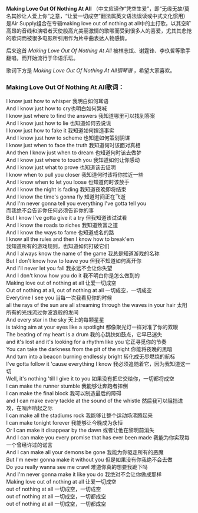 

**Making Love Out Of Nothing At All**
（中文应译作“凭空生爱”，即“无缘无故/莫名其妙让人爱上你”之意，“让爱一切成空”翻法属英文语法误读或中式文化惯用）是Air
Supply组合在专辑making love out of nothing at
all中的主打歌，以其空旷高昂的音线和演唱者天使般高亢美丽激情的歌喉而受到很多人的喜爱，尤其其悲怆的歌词而被很多电影所引用作为片中曲表达人物感情。

  
后来这首 _Making Love Out Of Nothing At All_ 被林志炫、谢霆锋、李玖哲等歌手翻唱，而开始流行于华语乐坛。

  
歌词下方是 _Making Love Out Of Nothing At All钢琴谱_ ，希望大家喜欢。

### Making Love Out Of Nothing At All歌词：

I know just how to whisper 我明白如何耳语  
And I know just how to cry也明白如何哭喊  
I know just where to find the answers 我知道哪里可以找到答案  
And I know just how to lie 也知道如何去说谎  
I know just how to fake it 我知道如何捏造事实  
And I know just how to scheme 也知道如何策划阴谋  
I know just when to face the truth 我知道何时该面对真相  
And then I know just when to dream 也知道何时该去做梦  
And I know just where to touch you 我知道如何让你感动  
And I know just what to prove 也知道该去证明  
I know when to pull you closer 我知道何时该将你拉近一些  
And I know when to let you loose 也知道何时该放手  
And I know the night is fading 我知道夜晚即将结束  
And I know the time's gonna fly 知道时间正在飞逝  
And I'm never gonna tell you everything I've gotta tell you  
而我绝不会告诉你任何必须告诉你的事  
But I know I've gotta give it a try 但我知道该试试看  
And I know the roads to riches 我知道致富之道  
And I know the ways to fame 也知道成名的路  
I know all the rules and then I know how to break'em  
我知道所有的游戏规则，也知道如何打破它们  
And I always know the name of the game 我总是知道游戏的名称  
But I don't know how to leave you 但我不知道如何离开你  
And I'll never let you fall 我永远不会让你失望  
And I don't know how you do it 我不明白你是怎么做到的  
Making love out of nothing at all 让爱一切成空  
Out of nothing at all, out of nothing at all 一切成空，一切成空  
Everytime I see you 当每一次我看见你的时候  
all the rays of the sun are all streaming through the waves in your hair
太阳所有的光线流过你波浪般的发间  
And every star in the sky 天上的每颗星星  
is taking aim at your eyes like a spotlight 都像聚光灯一样对准了你的双眼  
The beating of my heart is a drum 我的心跳快如鼓点，它早已迷失  
and it's lost and it's looking for a rhythm like you 它正寻觅你的节奏  
You can take the darkness from the pit of the night 你能将夜晚的黑暗  
And turn into a beacon burning endlessly bright 转化成无尽燃烧的航标  
I've gotta follow it 'cause everything I know 我必须追随着它，因为我知道这一切  
Well, it's nothing 'till I give it to you 如果没有把它交给你，一切都将成空  
I can make the runner stumble 我能够让奔跑者摔倒  
I can make the final block 我可以制造最后的障碍  
and I can make every tackle at the sound of the whistle 然后我可以阻挡进攻，在哨声响起之际  
I can make all the stadiums rock 我能够让整个运动场沸腾起来  
I can make tonight forever 我能够让今晚成为永恒  
Or I can make it disappear by the dawn 或者让他在黎明前消失  
And I can make you every promise that has ever been made 我能为你实现每一个曾经许过的诺言  
And I can make all your demons be gone 我能为你驱走所有的恶魔  
But I'm never gonna make it without you 但是如果没有你我绝不会去做  
Do you really wanna see me crawl 难道你真的想要我跪下吗  
And I'm never gonna make it like you do 我绝对不会让你做成那样  
Making love out of nothing at all 让爱一切成空  
out of nothing at all 一切成空，一切成空  
out of nothing at all 一切成空，一切都成空  
out of nothing at all 一切成空，一切都成空

